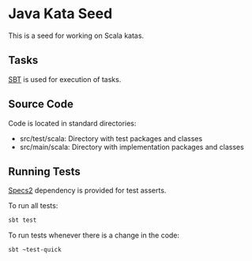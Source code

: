 Java Kata Seed
==============

This is a seed for working on Scala katas.

Tasks
-----

[SBT](http://www.scala-sbt.org/) is used for execution of tasks.

Source Code
-----------

Code is located in standard directories:

* src/test/scala: Directory with test packages and classes
* src/main/scala: Directory with implementation packages and classes

Running Tests
-------------

[Specs2](http://etorreborre.github.io/specs2/) dependency is provided for test asserts.

To run all tests:

```bash
sbt test
```

To run tests whenever there is a change in the code:
 
```bash
sbt ~test-quick
```
 



